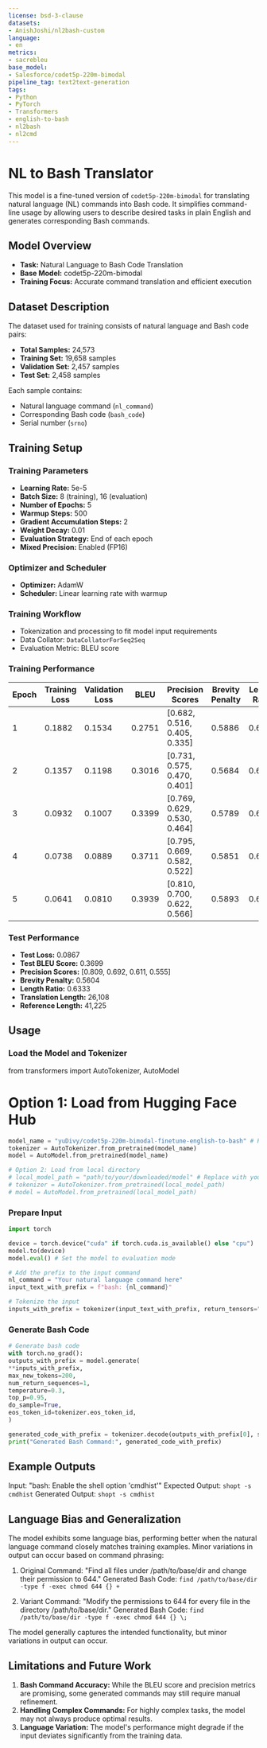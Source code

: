 ```yaml
---
license: bsd-3-clause
datasets:
- AnishJoshi/nl2bash-custom
language:
- en
metrics:
- sacrebleu
base_model:
- Salesforce/codet5p-220m-bimodal
pipeline_tag: text2text-generation
tags:
- Python
- PyTorch
- Transformers
- english-to-bash
- nl2bash
- nl2cmd
---
```


# NL to Bash Translator

This model is a fine-tuned version of `codet5p-220m-bimodal` for translating natural language (NL) commands into Bash code. It simplifies command-line usage by allowing users to describe desired tasks in plain English and generates corresponding Bash commands.

## Model Overview

- **Task:** Natural Language to Bash Code Translation
- **Base Model:** codet5p-220m-bimodal
- **Training Focus:** Accurate command translation and efficient execution

## Dataset Description

The dataset used for training consists of natural language and Bash code pairs:

- **Total Samples:** 24,573
- **Training Set:** 19,658 samples
- **Validation Set:** 2,457 samples
- **Test Set:** 2,458 samples

Each sample contains:
- Natural language command (`nl_command`)
- Corresponding Bash code (`bash_code`)
- Serial number (`srno`)

## Training Setup

### Training Parameters

- **Learning Rate:** 5e-5
- **Batch Size:** 8 (training), 16 (evaluation)
- **Number of Epochs:** 5
- **Warmup Steps:** 500
- **Gradient Accumulation Steps:** 2
- **Weight Decay:** 0.01
- **Evaluation Strategy:** End of each epoch
- **Mixed Precision:** Enabled (FP16)

### Optimizer and Scheduler

- **Optimizer:** AdamW
- **Scheduler:** Linear learning rate with warmup

### Training Workflow

- Tokenization and processing to fit model input requirements
- Data Collator: `DataCollatorForSeq2Seq`
- Evaluation Metric: BLEU score

### Training Performance

| Epoch | Training Loss | Validation Loss | BLEU | Precision Scores | Brevity Penalty | Length Ratio | Translation Length | Reference Length |
|-------|---------------|-----------------|-------|----------------------------|-----------------|--------------|-------------------|------------------|
| 1 | 0.1882 | 0.1534 | 0.2751| [0.682, 0.516, 0.405, 0.335]| 0.5886 | 0.6536 | 26,316 | 40,264 |
| 2 | 0.1357 | 0.1198 | 0.3016| [0.731, 0.575, 0.470, 0.401]| 0.5684 | 0.6390 | 25,729 | 40,264 |
| 3 | 0.0932 | 0.1007 | 0.3399| [0.769, 0.629, 0.530, 0.464]| 0.5789 | 0.6465 | 26,032 | 40,264 |
| 4 | 0.0738 | 0.0889 | 0.3711| [0.795, 0.669, 0.582, 0.522]| 0.5851 | 0.6511 | 26,214 | 40,264 |
| 5 | 0.0641 | 0.0810 | 0.3939| [0.810, 0.700, 0.622, 0.566]| 0.5893 | 0.6541 | 26,336 | 40,264 |

### Test Performance

- **Test Loss:** 0.0867
- **Test BLEU Score:** 0.3699
- **Precision Scores:** [0.809, 0.692, 0.611, 0.555]
- **Brevity Penalty:** 0.5604
- **Length Ratio:** 0.6333
- **Translation Length:** 26,108
- **Reference Length:** 41,225

## Usage

### Load the Model and Tokenizer

from transformers import AutoTokenizer, AutoModel

# Option 1: Load from Hugging Face Hub
```python
model_name = "yuDivy/codet5p-220m-bimodal-finetune-english-to-bash" # Replace with the actual model name 
tokenizer = AutoTokenizer.from_pretrained(model_name)
model = AutoModel.from_pretrained(model_name)

# Option 2: Load from local directory
# local_model_path = "path/to/your/downloaded/model" # Replace with your local path
# tokenizer = AutoTokenizer.from_pretrained(local_model_path)
# model = AutoModel.from_pretrained(local_model_path)
```
### Prepare Input

```python
import torch

device = torch.device("cuda" if torch.cuda.is_available() else "cpu")
model.to(device)
model.eval() # Set the model to evaluation mode

# Add the prefix to the input command
nl_command = "Your natural language command here"
input_text_with_prefix = f"bash: {nl_command}"

# Tokenize the input
inputs_with_prefix = tokenizer(input_text_with_prefix, return_tensors="pt", truncation=True, max_length=128).to(device)
```

### Generate Bash Code

```python
# Generate bash code
with torch.no_grad():
outputs_with_prefix = model.generate(
**inputs_with_prefix,
max_new_tokens=200,
num_return_sequences=1,
temperature=0.3,
top_p=0.95,
do_sample=True,
eos_token_id=tokenizer.eos_token_id,
)

generated_code_with_prefix = tokenizer.decode(outputs_with_prefix[0], skip_special_tokens=True)
print("Generated Bash Command:", generated_code_with_prefix)
```

## Example Outputs

Input: "bash: Enable the shell option 'cmdhist'"
Expected Output: `shopt -s cmdhist`
Generated Output: `shopt -s cmdhist`

## Language Bias and Generalization

The model exhibits some language bias, performing better when the natural language command closely matches training examples. Minor variations in output can occur based on command phrasing:

1. Original Command: "Find all files under /path/to/base/dir and change their permission to 644."
Generated Bash Code: `find /path/to/base/dir -type f -exec chmod 644 {} +`

2. Variant Command: "Modify the permissions to 644 for every file in the directory /path/to/base/dir."
Generated Bash Code: `find /path/to/base/dir -type f -exec chmod 644 {} \;`

The model generally captures the intended functionality, but minor variations in output can occur.

## Limitations and Future Work

1. **Bash Command Accuracy:** While the BLEU score and precision metrics are promising, some generated commands may still require manual refinement.
2. **Handling Complex Commands:** For highly complex tasks, the model may not always produce optimal results.
3. **Language Variation:** The model's performance might degrade if the input deviates significantly from the training data.